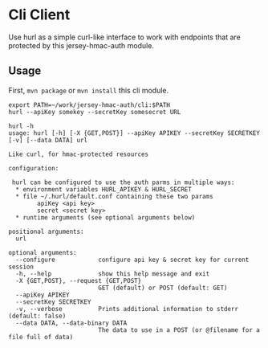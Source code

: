 Cli Client
==========

Use hurl as a simple curl-like interface to work with endpoints that are protected by this jersey-hmac-auth module.

Usage
-----

First, `mvn package` or `mvn install` this cli module.

```
export PATH=~/work/jersey-hmac-auth/cli:$PATH
hurl --apiKey somekey --secretKey somesecret URL
```


```
hurl -h
usage: hurl [-h] [-X {GET,POST}] --apiKey APIKEY --secretKey SECRETKEY [-v] [--data DATA] url

Like curl, for hmac-protected resources

configuration:

 hurl can be configured to use the auth parms in multiple ways:
  * environment variables HURL_APIKEY & HURL_SECRET
  * file ~/.hurl/default.conf containing these two params
        apiKey <api key>
        secret <secret key>
  * runtime arguments (see optional arguments below)

positional arguments:
  url

optional arguments:
  --configure            configure api key & secret key for current session
  -h, --help             show this help message and exit
  -X {GET,POST}, --request {GET,POST}
                         GET (default) or POST (default: GET)
  --apiKey APIKEY
  --secretKey SECRETKEY
  -v, --verbose          Prints additional information to stderr (default: false)
  --data DATA, --data-binary DATA
                         The data to use in a POST (or @filename for a file full of data)
```
